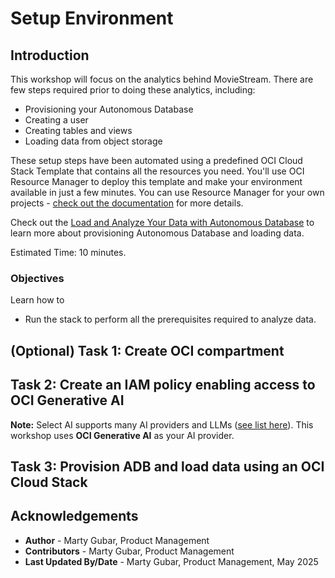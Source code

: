 # Setup Environment
## Introduction

This workshop will focus on the analytics behind MovieStream. There are few steps required prior to doing these analytics, including:
* Provisioning your Autonomous Database
* Creating a user
* Creating tables and views
* Loading data from object storage

These setup steps have been automated using a predefined OCI Cloud Stack Template that contains all the resources you need. You'll use OCI Resource Manager to deploy this template and make your environment available in just a few minutes. You can use Resource Manager for your own projects - [check out the documentation](https://docs.oracle.com/en-us/iaas/Content/ResourceManager/Concepts/resourcemanager.htm) for more details.

Check out the [Load and Analyze Your Data with Autonomous Database](https://livelabs.oracle.com/pls/apex/r/dbpm/livelabs/view-workshop?wid=582) to learn more about provisioning Autonomous Database and loading data.

Estimated Time: 10 minutes.

### Objectives

Learn how to
* Run the stack to perform all the prerequisites required to analyze data. 

## (Optional) Task 1: Create OCI compartment
[](include:iam-compartment-create-body.md)

## Task 2: Create an IAM policy enabling access to OCI Generative AI

**Note:** Select AI supports many AI providers and LLMs ([see list here](https://docs.oracle.com/en/cloud/paas/autonomous-database/serverless/adbsb/select-ai-about.html#GUID-FDAEF22A-5DDF-4BAE-A465-C1D568C75812)). This workshop uses **OCI Generative AI** as your AI provider.

[](include:create-genai-policy.md)

## Task 3: Provision ADB and load data using an OCI Cloud Stack
[](include:stack-provision-adb.md)


## Acknowledgements
  * **Author** - Marty Gubar, Product Management
  * **Contributors** -  Marty Gubar, Product Management
* **Last Updated By/Date** - Marty Gubar, Product Management, May 2025